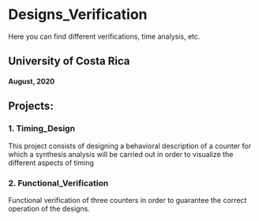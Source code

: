 # Designs_Verification

Here you can find different verifications, 
time analysis, etc.

## University of Costa Rica
#### August, 2020

## Projects:
### 1. Timing_Design
This project consists of designing a behavioral 
description of a counter for which a synthesis
analysis will be carried out in order to visualize 
the different aspects of timing

### 2. Functional_Verification
Functional verification of three counters in order
to guarantee the correct operation of the designs.
